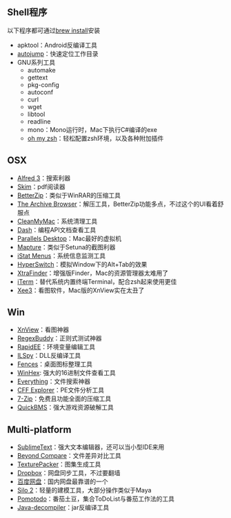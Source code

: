 
## Shell程序

以下程序都可通过[brew install](http://brew.sh/)安装
- apktool：Android反编译工具
- [autojump](https://github.com/wting/autojump)：快速定位工作目录
- GNU系列工具
	- automake
	- gettext
	- pkg-config
	- autoconf
	- curl
	- wget
	- libtool
	- readline
	-  mono：Mono运行时，Mac下执行C#编译的exe
	- [oh my zsh](http://ohmyz.sh/)：轻松配置zsh环境，以及各种附加插件
	
## OSX
- [Alfred 3](https://www.alfredapp.com/)：搜索利器
- [Skim](http://skim-app.sourceforge.net/)：pdf阅读器
- [BetterZip](https://macitbetter.com/)：类似于WinRAR的压缩工具
- [The Archive Browser](https://archivebrowser.c3.cx/)：解压工具，BetterZip功能多点，不过这个的UI看着舒服点
- [CleanMyMac](http://cleanmymac.com/)：系统清理工具
- [Dash](https://kapeli.com/dash)：编程API文档查看工具
- [Parallels Desktop](http://www.parallels.com/)：Mac最好的虚拟机
- [Mapture](http://anatoo.jp/mapture/)：类似于Setuna的截图利器
- [iStat Menus](https://bjango.com/mac/istatmenus/)：系统信息监测工具
- [HyperSwitch](https://bahoom.com/hyperswitch)：模拟Window下的Alt+Tab的效果
- [XtraFinder](https://www.trankynam.com/xtrafinder/)：增强版Finder，Mac的资源管理器太难用了
- [iTerm](https://www.iterm2.com/)：替代系统内置终端Terminal，配合zsh起来使用更佳
- [Xee3](https://xee.c3.cx/)：看图软件，Mac版的XnView实在太丑了

## Win
- [XnView](http://www.xnview.com/en/)：看图神器
- [RegexBuddy](https://www.regexbuddy.com/)：正则式测试神器
- [RapidEE](https://www.rapidee.com/en/download)：环境变量编辑工具
- [ILSpy](http://ilspy.net/)：DLL反编译工具
- [Fences](http://www.stardock.com/products/fences/)：桌面图标整理工具
- [WinHex](https://www.x-ways.net/winhex/): 强大的16进制文件查看工具
- [Everything](https://www.voidtools.com/)：文件搜索神器
- [CFF Explorer](http://www.ntcore.com/exsuite.php)：PE文件分析工具
- [7-Zip](http://www.7-zip.org/)：免费且功能全面的压缩工具
- [QuickBMS](http://aluigi.altervista.org/quickbms.htm)：强大游戏资源破解工具

## Multi-platform
- [SublimeText](https://www.sublimetext.com/)：强大文本编辑器，还可以当小型IDE来用
- [Beyond Compare](http://www.scootersoftware.com/download.php)：文件差异对比工具
- [TexturePacker](https://www.codeandweb.com/texturepacker)：图集生成工具
- [Dropbox](https://www.dropbox.com/)：网盘同步工具，不过要翻墙
- [百度网盘](http://pan.baidu.com/download#pan)：国内网盘最靠谱的一个
- [Silo 2](http://nevercenter.com/silo/)：轻量的建模工具，大部分操作类似于Maya
- [Pomotodo](https://pomotodo.com/)：番茄土豆，集合ToDoList与番茄工作法的工具
- [Java-decompiler](https://github.com/java-decompiler/jd-gui)：jar反编译工具

